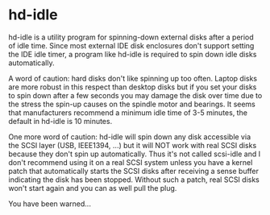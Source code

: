 # hd-idle

hd-idle is a utility program for spinning-down external disks after a period
of idle time. Since most external IDE disk enclosures don't support setting
the IDE idle timer, a program like hd-idle is required to spin down idle
disks automatically.

A word of caution: hard disks don't like spinning up too often. Laptop disks
are more robust in this respect than desktop disks but if you set your disks
to spin down after a few seconds you may damage the disk over time due to the
stress the spin-up causes on the spindle motor and bearings. It seems that
manufacturers recommend a minimum idle time of 3-5 minutes, the default in
hd-idle is 10 minutes.

One more word of caution: hd-idle will spin down any disk accessible via the
SCSI layer (USB, IEEE1394, ...) but it will NOT work with real SCSI disks
because they don't spin up automatically. Thus it's not called scsi-idle and
I don't recommend using it on a real SCSI system unless you have a kernel
patch that automatically starts the SCSI disks after receiving a sense buffer
indicating the disk has been stopped. Without such a patch, real SCSI disks
won't start again and you can as well pull the plug.

You have been warned...
